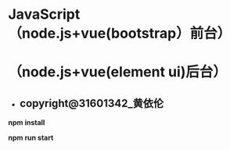 # JavaScript（node.js+vue(bootstrap）前台）

# 					（node.js+vue(element ui)后台）



- ## copyright@31601342_黄依伦



**npm install**

**npm run start**

